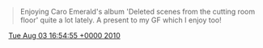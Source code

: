 > Enjoying Caro Emerald's album 'Deleted scenes from the cutting room floor' quite a lot lately\. A present to my GF which I enjoy too\!

<img src="../../media/tweet.ico" width="12" /> [Tue Aug 03 16:54:55 +0000 2010](https://twitter.com/DromerDenker/status/20235515041)